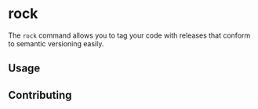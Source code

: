 # rock

The `rock` command allows you to tag your code with releases that conform to semantic versioning easily.

## Usage

## Contributing


